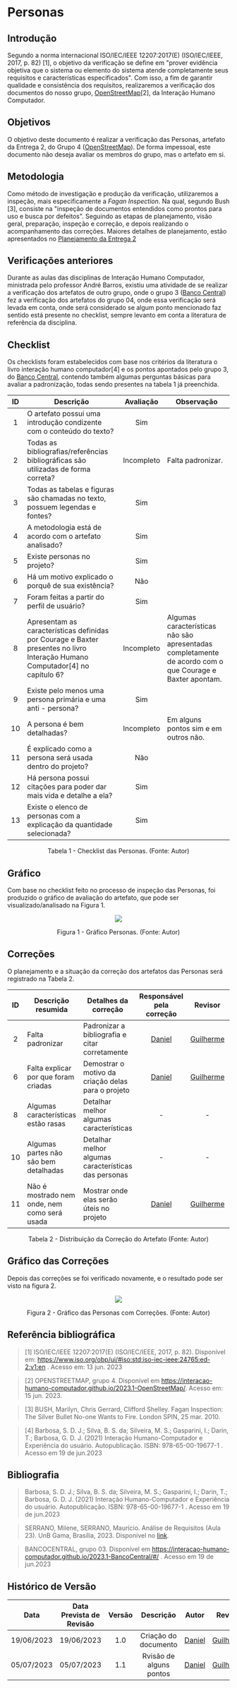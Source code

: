 # Personas

## Introdução
Segundo a norma internacional ISO/IEC/IEEE 12207:2017(E) (ISO/IEC/IEEE, 2017, p. 82) [1], o objetivo da verificação se define em "prover evidência objetiva que o sistema ou elemento do sistema atende completamente seus requisitos e características especificados". Com isso, a fim de garantir qualidade e consistência dos requisitos, realizaremos a verificação dos documentos do nosso grupo, [OpenStreetMap](https://interacao-humano-computador.github.io/2023.1-OpenStreetMap/)[2], da Interação Humano Computador.

## Objetivos
O objetivo deste documento é realizar a verificação das Personas, artefato da Entrega 2, do Grupo 4 ([OpenStreetMap](https://requisitos-de-software.github.io/2023.1-Caesb/)). De forma impessoal, este documento não deseja avaliar os membros do grupo, mas o artefato em si.

## Metodologia
Como método de investigação e produção da verificação, utilizaremos a inspeção, mais especificamente a _Fagan Inspection_. Na qual, segundo Bush [3], consiste na "inspeção de documentos entendidos como prontos para uso e busca por defeitos". Seguindo as etapas de planejamento, visão geral, preparação, inspeção e correção, e depois realizando o acompanhamento das correções. Maiores detalhes de planejamento, estão apresentados no [Planejamento da Entrega 2](0planejamento.md)

## Verificações anteriores
Durante as aulas das disciplinas de Interação Humano Computador, ministrada pelo professor André Barros, existiu uma atividade de se realizar a verificação dos artefatos de outro grupo, onde o grupo 3 ([Banco Central](https://interacao-humano-computador.github.io/2023.1-BancoCentral/#/)) fez a verificação dos artefatos do grupo 04, onde essa verificação será levada em conta, onde será considerado se algum ponto mencionado faz sentido está presente no checklist, sempre levanto em conta a literatura de referência da disciplina.

## Checklist
Os checklists foram estabelecidos com base nos critérios da literatura o livro interação humano computador[4] e os pontos apontados pelo grupo 3, do [Banco Central](https://interacao-humano-computador.github.io/2023.1-BancoCentral/#/), contendo também algumas perguntas básicas para avaliar a padronização, todas sendo presentes na tabela 1 já preenchida.

<center>

| ID| Descrição | Avaliação | Observação |
|:-:|---|:-:|---|
| 1 | O artefato possui uma introdução condizente com o conteúdo do texto? | Sim ||
| 2 | Todas as bibliografias/referências bibliográficas são utilizadas de forma correta? | Incompleto | Falta padronizar. |
| 3 | Todas as tabelas e figuras são chamadas no texto, possuem legendas e fontes? | Sim ||
| 4 | A metodologia está de acordo com o artefato analisado? | Sim ||
| 5 | Existe personas no projeto? | Sim ||
| 6 | Há um motivo explicado o porquê de sua existência? | Não ||
| 7 | Foram feitas a partir do perfil de usuário? | Sim ||
| 8 | Apresentam as características definidas por Courage e Baxter presentes no livro Interação Humano Computador[4] no capítulo 6? | Incompleto | Algumas características não são apresentadas completamente de acordo com o que Courage e Baxter apontam. |
| 9 | Existe pelo menos uma persona primária e uma anti - persona? | Sim ||
| 10 | A persona é bem detalhadas? | Incompleto | Em alguns pontos sim e em outros não. |
| 11 | É explicado como a persona será usada dentro do projeto? | Não ||
| 12 | Há persona possui citações para poder dar mais vida e detalhe a ela? | Sim ||
| 13 | Existe o elenco de personas com a explicação da quantidade selecionada? | Sim ||

<p>Tabela 1 - Checklist das Personas. (Fonte: Autor)</p>

</center>

## Gráfico
Com base no checklist feito no processo de inspeção das Personas, foi produzido o gráfico de avaliação do artefato, que pode ser visualizado/analisado na Figura 1.

<center>

![](../assets/img/grafico_personas.png)

Figura 1 - Gráfico Personas. (Fonte: Autor)

</center>

## Correções
O planejamento e a situação da correção dos artefatos das Personas será registrado na Tabela 2.

<center>

| ID | Descrição resumida| Detalhes da correção| Responsável pela correção | Revisor | Status |
|:--:|------|------|:---------:|:---:|:--:|
| 2 | Falta padronizar | Padronizar a bibliografia e citar corretamente | [Daniel](https://github.com/daniel-de-sousa) | [Guilherme](https://github.com/guilhermekishimoto) | OK |
| 6 | Falta explicar por que foram criadas | Demostrar o motivo da criação delas para o projeto | [Daniel](https://github.com/daniel-de-sousa) | [Guilherme](https://github.com/guilhermekishimoto) | OK |
| 8 | Algumas características estão rasas | Detalhar melhor algumas características | - | - | - |
| 10 | Algumas partes não são bem detalhadas | Detalhar melhor algumas características das personas | - | - | - |
| 11 | Não é mostrado nem onde, nem como será usada | Mostrar onde elas serão úteis no projeto | [Daniel](https://github.com/daniel-de-sousa) | [Guilherme](https://github.com/guilhermekishimoto) | OK |


<p>Tabela 2 - Distribuição da Correção do Artefato (Fonte: Autor)</p>
</center>


## Gráfico das Correções
Depois das correções se foi verificado novamente, e o resultado pode ser visto na figura 2.

<center>

![](../assets/img/grafico_personas_correcao.png)

<p>Figura 2 - Gráfico das Personas com Correções. (Fonte: Autor)</p>

</center>

## Referência bibliográfica

> [1] ISO/IEC/IEEE 12207:2017(E) (ISO/IEC/IEEE, 2017, p. 82). Disponível em: https://www.iso.org/obp/ui/#iso:std:iso-iec-ieee:24765:ed-2:v1:en . Acesso em: 13 jun. 2023

> [2] OPENSTREETMAP, grupo 4. Disponível em https://interacao-humano-computador.github.io/2023.1-OpenStreetMap/. Acesso em: 15 jun. 2023.

> [3] BUSH, Marilyn, Chris Gerrard, Clifford Shelley. Fagan Inspection: The Silver Bullet No-one Wants to Fire. London SPIN, 25 mar. 2010.

> [4] Barbosa, S. D. J.; Silva, B. S. da; Silveira, M. S.; Gasparini, I.; Darin, T.; Barbosa, G. D. J. (2021) Interação Humano-Computador e Experiência do usuário. Autopublicação. ISBN: 978-65-00-19677-1 . Acesso em 19 de jun.2023


## Bibliografia

> Barbosa, S. D. J.; Silva, B. S. da; Silveira, M. S.; Gasparini, I.; Darin, T.; Barbosa, G. D. J. (2021) Interação Humano-Computador e Experiência do usuário. Autopublicação. ISBN: 978-65-00-19677-1 . Acesso em 19 de jun.2023

> SERRANO, Milene, SERRANO, Maurício. Análise de Requisitos (Aula 23). UnB Gama, Brasília, 2023. Disponível no [link](../assets/referencias/Requisitos%20-%20Aula%20023.pdf).

> BANCOCENTRAL, grupo 03. Disponível em https://interacao-humano-computador.github.io/2023.1-BancoCentral/#/ . Acesso em 19 de jun.2023


## Histórico de Versão
|    Data    | Data Prevista de Revisão | Versão |      Descrição       |                          Autor                |               Revisor               |
| :--------: | :----------------------: | :----: | :------------------: | :-------------------------------------------: | :---------------------------------: |
| 19/06/2023 |        19/06/2023        |  1.0   | Criação do documento |  [Daniel](https://github.com/daniel-de-sousa) | [Guilherme](https://github.com/guilhermekishimoto)  |
| 05/07/2023 |        05/07/2023        |  1.1   | Rvisão de alguns pontos |  [Daniel](https://github.com/daniel-de-sousa) | [Guilherme](https://github.com/guilhermekishimoto)  |